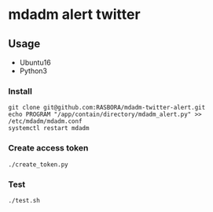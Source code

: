 # mdadm alert twitter

## Usage
* Ubuntu16
* Python3

### Install
```
git clone git@github.com:RASBORA/mdadm-twitter-alert.git
echo PROGRAM "/app/contain/directory/mdadm_alert.py" >> /etc/mdadm/mdadm.conf
systemctl restart mdadm
```

### Create access token
```
./create_token.py
```

### Test 
```
./test.sh
```
